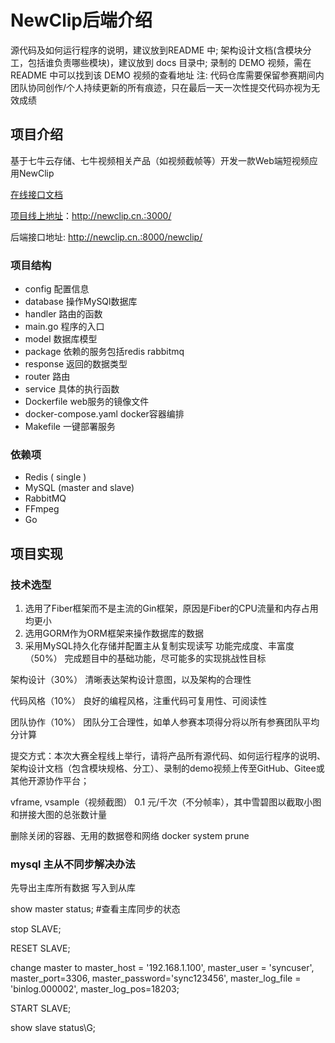 # NewClip后端介绍


源代码及如何运行程序的说明，建议放到README 中;
架构设计文档(含模块分工，包括谁负责哪些模块)，建议放到 docs 目录中;
录制的 DEMO 视频，需在 README 中可以找到该 DEMO 视频的查看地址
注: 代码仓库需要保留参赛期间内团队协同创作/个人持续更新的所有痕迹，只在最后一天一次性提交代码亦视为无效成绩

## 项目介绍
基于七牛云存储、七牛视频相关产品（如视频截帧等）开发一款Web端短视频应用NewClip

[在线接口文档](https://apifox.com/apidoc/shared-20684cbc-1443-4521-b7cf-10aa0d1b8b23)

[项目线上地址](http://newclip.cn.:3000/)：http://newclip.cn.:3000/

后端接口地址:  http://newclip.cn.:8000/newclip/

### 项目结构
* config                配置信息
* database              操作MySQl数据库
* handler               路由的函数
* main.go               程序的入口
* model                 数据库模型
* package               依赖的服务包括redis rabbitmq
* response              返回的数据类型
* router                路由
* service               具体的执行函数
* Dockerfile            web服务的镜像文件
* docker-compose.yaml   docker容器编排
* Makefile              一键部署服务

### 依赖项
* Redis ( single )
* MySQL (master and slave)
* RabbitMQ
* FFmpeg
* Go

## 项目实现
### 技术选型
1. 选用了Fiber框架而不是主流的Gin框架，原因是Fiber的CPU流量和内存占用均更小
2. 选用GORM作为ORM框架来操作数据库的数据
3. 采用MySQL持久化存储并配置主从复制实现读写
功能完成度、丰富度（50%）
完成题目中的基础功能，尽可能多的实现挑战性目标

架构设计（30%）
清晰表达架构设计意图，以及架构的合理性

代码风格（10%）
良好的编程风格，注重代码可复用性、可阅读性

团队协作（10%）
团队分工合理性，如单人参赛本项得分将以所有参赛团队平均分计算

提交方式：本次大赛全程线上举行，请将产品所有源代码、如何运行程序的说明、架构设计文档（包含模块规格、分工）、录制的demo视频上传至GitHub、Gitee或其他开源协作平台；


vframe, vsample（视频截图）		0.1 元/千次（不分帧率），其中雪碧图以截取小图和拼接大图的总张数计量

删除关闭的容器、无用的数据卷和网络
docker system prune



### mysql 主从不同步解决办法
先导出主库所有数据 写入到从库

show master status; #查看主库同步的状态

stop SLAVE;

RESET SLAVE;

change master to master_host = '192.168.1.100', master_user = 'syncuser', master_port=3306, master_password='sync123456', master_log_file = 'binlog.000002', master_log_pos=18203;

START SLAVE;

show slave status\G;